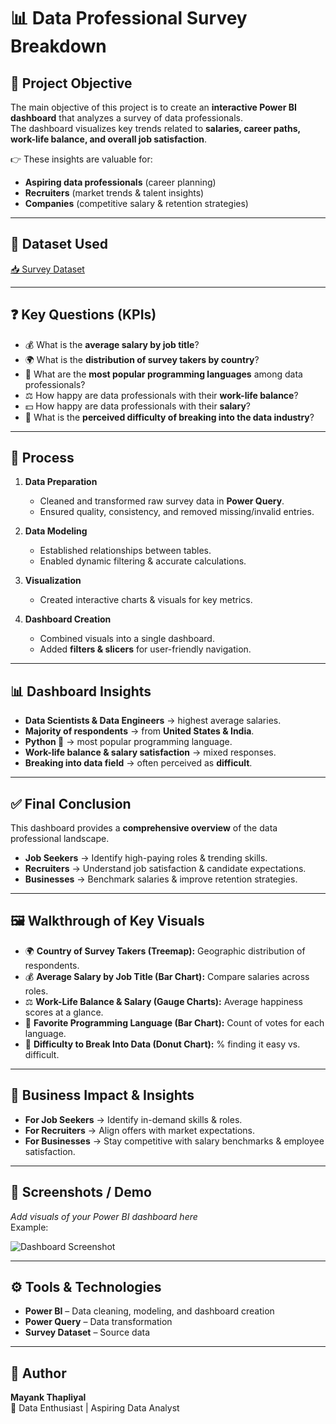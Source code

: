 # 📊 Data Professional Survey Breakdown

## 🎯 Project Objective
The main objective of this project is to create an **interactive Power BI dashboard** that analyzes a survey of data professionals.  
The dashboard visualizes key trends related to **salaries, career paths, work-life balance, and overall job satisfaction**.  

👉 These insights are valuable for:  
- **Aspiring data professionals** (career planning)  
- **Recruiters** (market trends & talent insights)  
- **Companies** (competitive salary & retention strategies)  

---

## 📂 Dataset Used
[📥 Survey Dataset]([Insert-link-to-dataset-here](https://github.com/Code-With-Mayank-Thapliyal/Data-Professional-Survey-BreakDown/blob/main/Data%20Professional%20Survey.xlsx))  

---

## ❓ Key Questions (KPIs)
- 💰 What is the **average salary by job title**?  
- 🌍 What is the **distribution of survey takers by country**?  
- 🐍 What are the **most popular programming languages** among data professionals?  
- ⚖️ How happy are data professionals with their **work-life balance**?  
- 💵 How happy are data professionals with their **salary**?  
- 🚪 What is the **perceived difficulty of breaking into the data industry**?  

---

## 🔄 Process
1. **Data Preparation**  
   - Cleaned and transformed raw survey data in **Power Query**.  
   - Ensured quality, consistency, and removed missing/invalid entries.  

2. **Data Modeling**  
   - Established relationships between tables.  
   - Enabled dynamic filtering & accurate calculations.  

3. **Visualization**  
   - Created interactive charts & visuals for key metrics.  

4. **Dashboard Creation**  
   - Combined visuals into a single dashboard.  
   - Added **filters & slicers** for user-friendly navigation.  

---

## 📊 Dashboard Insights
- **Data Scientists & Data Engineers** → highest average salaries.  
- **Majority of respondents** → from **United States & India**.  
- **Python 🐍** → most popular programming language.  
- **Work-life balance & salary satisfaction** → mixed responses.  
- **Breaking into data field** → often perceived as **difficult**.  

---

## ✅ Final Conclusion
This dashboard provides a **comprehensive overview** of the data professional landscape.  

- **Job Seekers** → Identify high-paying roles & trending skills.  
- **Recruiters** → Understand job satisfaction & candidate expectations.  
- **Businesses** → Benchmark salaries & improve retention strategies.  

---

## 🖼 Walkthrough of Key Visuals
- 🌍 **Country of Survey Takers (Treemap):** Geographic distribution of respondents.  
- 💰 **Average Salary by Job Title (Bar Chart):** Compare salaries across roles.  
- ⚖️ **Work-Life Balance & Salary (Gauge Charts):** Average happiness scores at a glance.  
- 🐍 **Favorite Programming Language (Bar Chart):** Count of votes for each language.  
- 🚪 **Difficulty to Break Into Data (Donut Chart):** % finding it easy vs. difficult.  

---

## 💼 Business Impact & Insights
- **For Job Seekers** → Identify in-demand skills & roles.  
- **For Recruiters** → Align offers with market expectations.  
- **For Businesses** → Stay competitive with salary benchmarks & employee satisfaction.  

---

## 📸 Screenshots / Demo
_Add visuals of your Power BI dashboard here_  
Example:  

![Dashboard Screenshot](Insert-your-dashboard-image-link-here)  

---

## ⚙️ Tools & Technologies
- **Power BI** – Data cleaning, modeling, and dashboard creation  
- **Power Query** – Data transformation  
- **Survey Dataset** – Source data  

---

## 👤 Author
**Mayank Thapliyal**  
📌 Data Enthusiast | Aspiring Data Analyst  

